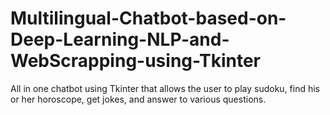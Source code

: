 # Multilingual-Chatbot-based-on-Deep-Learning-NLP-and-WebScrapping-using-Tkinter
All in one chatbot using Tkinter that allows the user to play sudoku, find his or her horoscope, get jokes, and answer to various questions.
